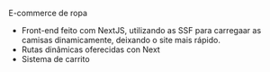 E-commerce de ropa 

- Front-end feito com NextJS, utilizando as SSF para carregaar as camisas dinamicamente, deixando o site mais rápido.
- Rutas dinâmicas oferecidas con Next
- Sistema de carrito

